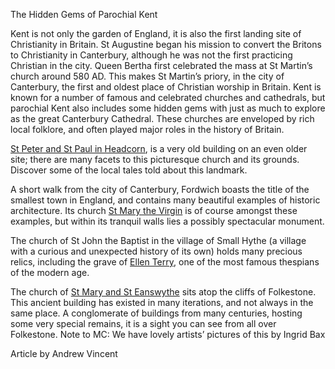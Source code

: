 The Hidden Gems of Parochial Kent

Kent is not only the garden of England, it is also the first landing site of Christianity in Britain. St Augustine began his mission to convert the Britons to Christianity in Canterbury, although he was not the first practicing Christian in the city. Queen Bertha first celebrated the mass at St Martin’s church around 580 AD. This makes St Martin’s priory, in the city of Canterbury, the first and oldest place of Christian worship in Britain. Kent is known for a number of famous and celebrated churches and cathedrals, but parochial Kent also includes some hidden gems with just as much to explore as the great Canterbury Cathedral. These churches are enveloped by rich local folklore, and often played major roles in the history of Britain. 

[St Peter and St Paul in Headcorn](link), is a very old building on an even older site; there are many facets to this picturesque church and its grounds. Discover some of the local tales told about this landmark.

 A short walk from the city of Canterbury, Fordwich boasts the title of the smallest town in England, and contains many beautiful examples of historic architecture. Its church [ St Mary the Virgin](link) is of course amongst these examples, but within its tranquil walls lies a possibly spectacular monument. 

The church of St John the Baptist in the village of Small Hythe (a village with a curious and unexpected history of its own) holds many precious relics, including the grave of [Ellen Terry]( /20c/20c-terry-biography), one of the most famous thespians of the modern age. 

The church of [St Mary and St Eanswythe](link) sits atop the cliffs of Folkestone. This ancient building has existed in many iterations, and not always in the same place. A conglomerate of buildings from many centuries, hosting some very special remains, it is a sight you can see from all over Folkestone.  Note to MC: We have lovely artists’ pictures of this by Ingrid Bax

Article by Andrew Vincent
 
